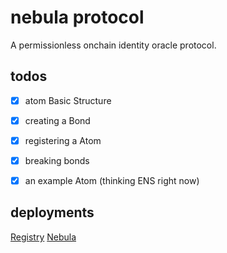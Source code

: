 # nebula protocol

A permissionless onchain identity oracle protocol.

## todos

- [x] atom Basic Structure
- [x] creating a Bond
- [x] registering a Atom
- [x] breaking bonds
- [x] an example Atom (thinking ENS right now)


## deployments

[Registry](https://sepolia.etherscan.io/address/0x184e1f7aeed0c44cc7f8ea6cb14a598c09166352)
[Nebula](https://sepolia.etherscan.io/address/0xf2807be61bf5aff82361da275baba1467c5b9604)
